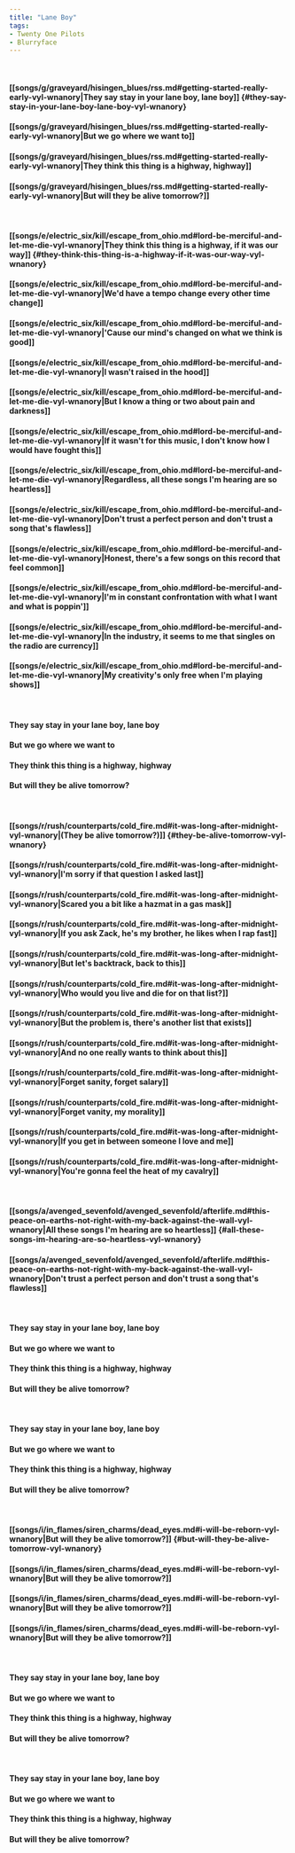 ```yaml
---
title: "Lane Boy"
tags:
- Twenty One Pilots
- Blurryface
---
```

&nbsp;
#### [[songs/g/graveyard/hisingen_blues/rss.md#getting-started-really-early-vyl-wnanory|They say stay in your lane boy, lane boy]] {#they-say-stay-in-your-lane-boy-lane-boy-vyl-wnanory}
#### [[songs/g/graveyard/hisingen_blues/rss.md#getting-started-really-early-vyl-wnanory|But we go where we want to]]
#### [[songs/g/graveyard/hisingen_blues/rss.md#getting-started-really-early-vyl-wnanory|They think this thing is a highway, highway]]
#### [[songs/g/graveyard/hisingen_blues/rss.md#getting-started-really-early-vyl-wnanory|But will they be alive tomorrow?]]
&nbsp;
#### [[songs/e/electric_six/kill/escape_from_ohio.md#lord-be-merciful-and-let-me-die-vyl-wnanory|They think this thing is a highway, if it was our way]] {#they-think-this-thing-is-a-highway-if-it-was-our-way-vyl-wnanory}
#### [[songs/e/electric_six/kill/escape_from_ohio.md#lord-be-merciful-and-let-me-die-vyl-wnanory|We'd have a tempo change every other time change]]
#### [[songs/e/electric_six/kill/escape_from_ohio.md#lord-be-merciful-and-let-me-die-vyl-wnanory|'Cause our mind's changed on what we think is good]]
#### [[songs/e/electric_six/kill/escape_from_ohio.md#lord-be-merciful-and-let-me-die-vyl-wnanory|I wasn't raised in the hood]]
#### [[songs/e/electric_six/kill/escape_from_ohio.md#lord-be-merciful-and-let-me-die-vyl-wnanory|But I know a thing or two about pain and darkness]]
#### [[songs/e/electric_six/kill/escape_from_ohio.md#lord-be-merciful-and-let-me-die-vyl-wnanory|If it wasn't for this music, I don't know how I would have fought this]]
#### [[songs/e/electric_six/kill/escape_from_ohio.md#lord-be-merciful-and-let-me-die-vyl-wnanory|Regardless, all these songs I'm hearing are so heartless]]
#### [[songs/e/electric_six/kill/escape_from_ohio.md#lord-be-merciful-and-let-me-die-vyl-wnanory|Don't trust a perfect person and don't trust a song that's flawless]]
#### [[songs/e/electric_six/kill/escape_from_ohio.md#lord-be-merciful-and-let-me-die-vyl-wnanory|Honest, there's a few songs on this record that feel common]]
#### [[songs/e/electric_six/kill/escape_from_ohio.md#lord-be-merciful-and-let-me-die-vyl-wnanory|I'm in constant confrontation with what I want and what is poppin']]
#### [[songs/e/electric_six/kill/escape_from_ohio.md#lord-be-merciful-and-let-me-die-vyl-wnanory|In the industry, it seems to me that singles on the radio are currency]]
#### [[songs/e/electric_six/kill/escape_from_ohio.md#lord-be-merciful-and-let-me-die-vyl-wnanory|My creativity's only free when I'm playing shows]]
&nbsp;
#### They say stay in your lane boy, lane boy
#### But we go where we want to
#### They think this thing is a highway, highway
#### But will they be alive tomorrow?
&nbsp;
#### [[songs/r/rush/counterparts/cold_fire.md#it-was-long-after-midnight-vyl-wnanory|(They be alive tomorrow?)]] {#they-be-alive-tomorrow-vyl-wnanory}
#### [[songs/r/rush/counterparts/cold_fire.md#it-was-long-after-midnight-vyl-wnanory|I'm sorry if that question I asked last]]
#### [[songs/r/rush/counterparts/cold_fire.md#it-was-long-after-midnight-vyl-wnanory|Scared you a bit like a hazmat in a gas mask]]
#### [[songs/r/rush/counterparts/cold_fire.md#it-was-long-after-midnight-vyl-wnanory|If you ask Zack, he's my brother, he likes when I rap fast]]
#### [[songs/r/rush/counterparts/cold_fire.md#it-was-long-after-midnight-vyl-wnanory|But let's backtrack, back to this]]
#### [[songs/r/rush/counterparts/cold_fire.md#it-was-long-after-midnight-vyl-wnanory|Who would you live and die for on that list?]]
#### [[songs/r/rush/counterparts/cold_fire.md#it-was-long-after-midnight-vyl-wnanory|But the problem is, there's another list that exists]]
#### [[songs/r/rush/counterparts/cold_fire.md#it-was-long-after-midnight-vyl-wnanory|And no one really wants to think about this]]
#### [[songs/r/rush/counterparts/cold_fire.md#it-was-long-after-midnight-vyl-wnanory|Forget sanity, forget salary]]
#### [[songs/r/rush/counterparts/cold_fire.md#it-was-long-after-midnight-vyl-wnanory|Forget vanity, my morality]]
#### [[songs/r/rush/counterparts/cold_fire.md#it-was-long-after-midnight-vyl-wnanory|If you get in between someone I love and me]]
#### [[songs/r/rush/counterparts/cold_fire.md#it-was-long-after-midnight-vyl-wnanory|You're gonna feel the heat of my cavalry]]
&nbsp;
#### [[songs/a/avenged_sevenfold/avenged_sevenfold/afterlife.md#this-peace-on-earths-not-right-with-my-back-against-the-wall-vyl-wnanory|All these songs I'm hearing are so heartless]] {#all-these-songs-im-hearing-are-so-heartless-vyl-wnanory}
#### [[songs/a/avenged_sevenfold/avenged_sevenfold/afterlife.md#this-peace-on-earths-not-right-with-my-back-against-the-wall-vyl-wnanory|Don't trust a perfect person and don't trust a song that's flawless]]
&nbsp;
#### They say stay in your lane boy, lane boy
#### But we go where we want to
#### They think this thing is a highway, highway
#### But will they be alive tomorrow?
&nbsp;
#### They say stay in your lane boy, lane boy
#### But we go where we want to
#### They think this thing is a highway, highway
#### But will they be alive tomorrow?
&nbsp;
#### [[songs/i/in_flames/siren_charms/dead_eyes.md#i-will-be-reborn-vyl-wnanory|But will they be alive tomorrow?]] {#but-will-they-be-alive-tomorrow-vyl-wnanory}
#### [[songs/i/in_flames/siren_charms/dead_eyes.md#i-will-be-reborn-vyl-wnanory|But will they be alive tomorrow?]]
#### [[songs/i/in_flames/siren_charms/dead_eyes.md#i-will-be-reborn-vyl-wnanory|But will they be alive tomorrow?]]
#### [[songs/i/in_flames/siren_charms/dead_eyes.md#i-will-be-reborn-vyl-wnanory|But will they be alive tomorrow?]]
&nbsp;
#### They say stay in your lane boy, lane boy
#### But we go where we want to
#### They think this thing is a highway, highway
#### But will they be alive tomorrow?
&nbsp;
#### They say stay in your lane boy, lane boy
#### But we go where we want to
#### They think this thing is a highway, highway
#### But will they be alive tomorrow?
